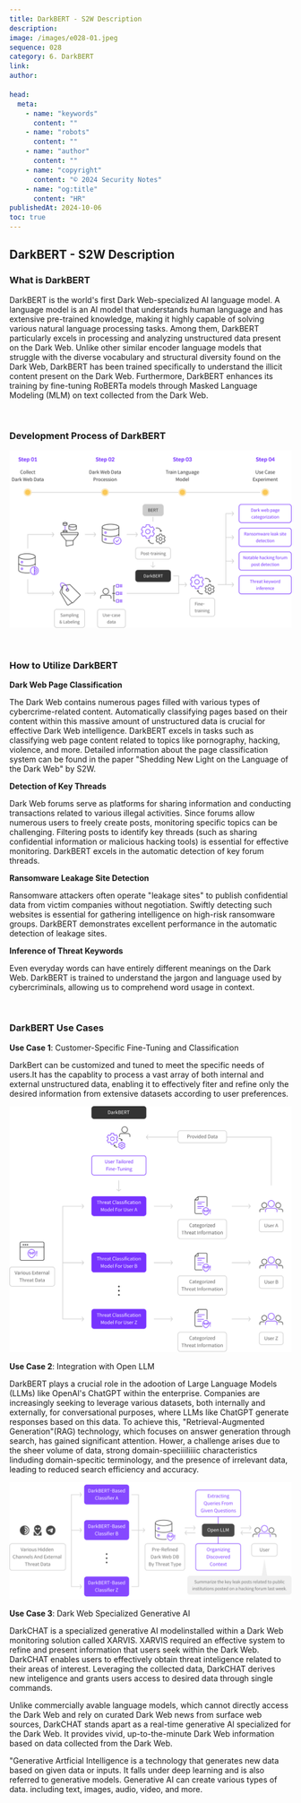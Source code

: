 ```yaml
---
title: DarkBERT - S2W Description
description:
image: /images/e028-01.jpeg
sequence: 028
category: 6. DarkBERT
link:
author:

head:
  meta:
    - name: "keywords"
      content: ""
    - name: "robots"
      content: ""
    - name: "author"
      content: ""
    - name: "copyright"
      content: "© 2024 Security Notes"
    - name: "og:title"
      content: "HR"
publishedAt: 2024-10-06
toc: true
---
```


## DarkBERT - S2W Description

### What is DarkBERT

DarkBERT is the world's first Dark Web-specialized AI language model. A language model is an AI model that understands human language and has extensive pre-trained knowledge, making it highly capable of solving various natural language processing tasks. Among them, DarkBERT particularly excels in processing and analyzing unstructured data present on the Dark Web. Unlike other similar encoder language models that struggle with the diverse vocabulary and structural diversity found on the Dark Web, DarkBERT has been trained specifically to understand the illicit content present on the Dark Web. Furthermore, DarkBERT enhances its training by fine-tuning RoBERTa models through Masked Language Modeling (MLM) on text collected from the Dark Web.

<br>

### Development Process of DarkBERT

![e028-01.jpeg](/images/e028-01.jpeg)

<br>

### How to Utilize DarkBERT

**Dark Web Page Classification**

The Dark Web contains numerous pages filled with various types of cybercrime-related content. Automatically classifying pages based on their content within this massive amount of unstructured data is crucial for effective Dark Web intelligence. DarkBERT excels in tasks such as classifying web page content related to topics like pornography, hacking, violence, and more. Detailed information about the page classification system can be found in the paper "Shedding New Light on the Language of the Dark Web" by S2W.

**Detection of Key Threads**

Dark Web forums serve as platforms for sharing information and conducting transactions related to various illegal activities. Since forums allow numerous users to freely create posts, monitoring specific topics can be challenging. Filtering posts to identify key threads (such as sharing confidential information or malicious hacking tools) is essential for effective monitoring. DarkBERT excels in the automatic detection of key forum threads.

**Ransomware Leakage Site Detection**

Ransomware attackers often operate "leakage sites" to publish confidential data from victim companies without negotiation. Swiftly detecting such websites is essential for gathering intelligence on high-risk ransomware groups. DarkBERT demonstrates excellent performance in the automatic detection of leakage sites.

**Inference of Threat Keywords**

Even everyday words can have entirely different meanings on the Dark Web. DarkBERT is trained to understand the jargon and language used by cybercriminals, allowing us to comprehend word usage in context.

<br>

### DarkBERT Use Cases

**Use Case 1**: Customer-Specific Fine-Tuning and Classification

DarkBert can be customized and tuned to meet the specific needs of users.It has the capablity to process a vast array of both internal and external unstructured data, enabling it to effectively fiter and refine only the desired information from extensive datasets according to user preferences.

![e028-02.jpeg](/images/e028-02.jpeg)

**Use Case 2**: Integration with Open LLM

DarkBERT plays a crucial role in the adootion of Large Language Models (LLMs) like OpenAl's ChatGPT within the
enterprise. Companies are increasingly seeking to leverage various datasets, both internally and externally, for conversational purposes, where LLMs like ChatGPT generate responses based on this data. To achieve this,
"Retrieval-Augmented Generation"(RAG) technology, which focuses on answer generation through search, has
gained significant attention. Hower, a challenge arises due to the sheer volume of data, strong domain-speciiiliiiic characteristics linduding domain-specitic terminology, and the presence of irrelevant data, leading to reduced search efficiency and accuracy.

![e028-03.jpeg](/images/e028-03.jpeg)

**Use Case 3**: Dark Web Specialized Generative AI

DarkCHAT is a specialized generative AI modelinstalled within a Dark Web monitoring solution called XARVIS.
XARVIS required an effective system to refine and present information that users seek within the Dark Web.
DarkCHAT enables users to effectively obtain threat inteligence related to their areas of interest. Leveraging the collected data, DarkCHAT derives new inteligence and grants users access to desired data through single commands.

Unlike commercially avable language models, which cannot directly access the Dark Web and rely on curated
Dark Web news from surface web sources, DarkCHAT stands apart as a real-time generative Al specialized for the
Dark Web. It provides vivid, up-to-the-minute Dark Web information based on data collected from the Dark Web.

"Generative Artficial Intelligence is a technology that generates new data based on given data or inputs. It falls under deep learning and is also referred to generative models. Generative AI can create various types of data. including text, images, audio, video, and more.

